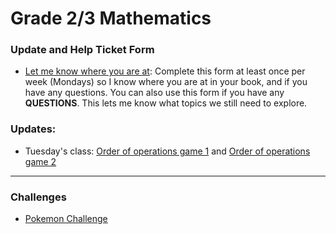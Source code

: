 # Grade 2/3 Mathematics
### Update and Help Ticket Form
* <a href="https://docs.google.com/forms/d/e/1FAIpQLScCaogDOW_QN1MFshvHBbaWJLXRU8HKbaBbwUjAazVnYKBI0Q/viewform?usp=sf_link"> Let me know where you are at</a>: Complete this form at least once per week (Mondays) so I know where you are at in your book, and if you have any questions. You can also use this form if you have any **QUESTIONS**. This lets me know what topics we still need to explore. 

### Updates:
* Tuesday's class: <a href="https://www.mathplayground.com/order_of_operations.html"> Order of operations game 1</a> and <a href="https://www.mathplayground.com/pemdas_exhibit.html"> Order of operations game 2</a>


---

### Challenges
* <a href="https://MerrickMath.github.io/MerrickMath.github.io-PokemonChallenge/"> Pokemon Challenge</a> 
